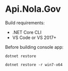 # Api.Nola.Gov

Build requirements:

* .NET Core CLI
* VS Code or VS 2017+

Before building console app:

```
dotnet restore

dotnet restore -r win7-x64
```